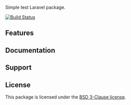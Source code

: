 Simple test Laravel package.

[![Build Status](https://img.shields.io/travis/dingo/api/master.svg?style=flat-square)](https://travis-ci.org/dingo/api)

## Features

## Documentation

## Support

## License

This package is licensed under the [BSD 3-Clause license](http://opensource.org/licenses/BSD-3-Clause).
